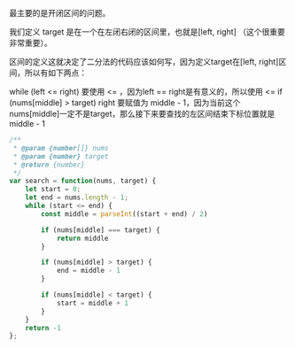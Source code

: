 最主要的是开闭区间的问题。


我们定义 target 是在一个在左闭右闭的区间里，也就是[left, right] （这个很重要非常重要）。

区间的定义这就决定了二分法的代码应该如何写，因为定义target在[left, right]区间，所以有如下两点：

while (left <= right) 要使用 <= ，因为left == right是有意义的，所以使用 <=
if (nums[middle] > target) right 要赋值为 middle - 1，因为当前这个nums[middle]一定不是target，那么接下来要查找的左区间结束下标位置就是 middle - 1


```javascript
/**
 * @param {number[]} nums
 * @param {number} target
 * @return {number}
 */
var search = function(nums, target) {
    let start = 0;
    let end = nums.length - 1;
    while (start <= end) {
        const middle = parseInt((start + end) / 2)

        if (nums[middle] === target) {
            return middle
        }

        if (nums[middle] > target) {
            end = middle - 1
        }

        if (nums[middle] < target) {
            start = middle + 1
        }
    }
    return -1
};
```